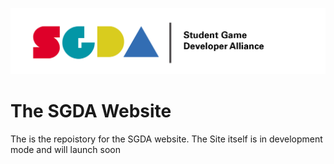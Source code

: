![Website](img/logos/sgda.png)
# The SGDA Website

The is the repoistory for the SGDA website. The Site itself is in development mode and will launch soon
